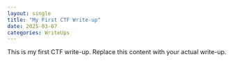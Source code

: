 ```yaml
---
layout: single
title: "My First CTF Write-up"
date: 2025-03-07
categories: WriteUps
---
```


This is my first CTF write-up. Replace this content with your actual write-up.
